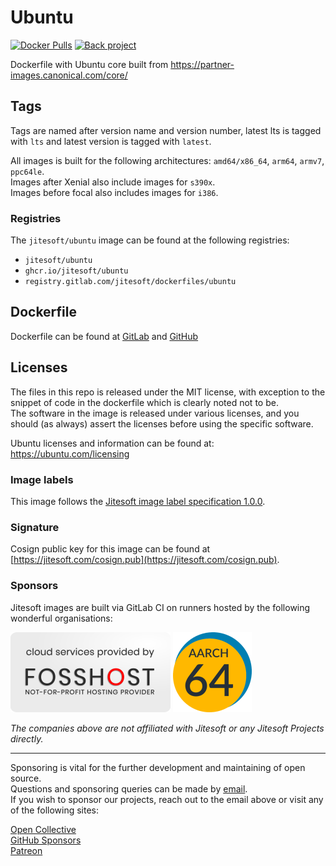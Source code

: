 # Ubuntu

[![Docker Pulls](https://img.shields.io/docker/pulls/jitesoft/ubuntu.svg)](https://hub.docker.com/r/jitesoft/ubuntu)
[![Back project](https://img.shields.io/badge/Open%20Collective-Tip%20the%20devs!-blue.svg)](https://opencollective.com/jitesoft-open-source)

Dockerfile with Ubuntu core built from https://partner-images.canonical.com/core/

## Tags

Tags are named after version name and version number, latest lts is tagged with `lts` and latest version is tagged with `latest`.

All images is built for the following architectures: `amd64/x86_64`, `arm64`, `armv7`, `ppc64le`.  
Images after Xenial also include images for `s390x`.  
Images before focal also includes images for `i386`.  

### Registries

The `jitesoft/ubuntu` image can be found at the following registries:

* `jitesoft/ubuntu`
* `ghcr.io/jitesoft/ubuntu`
* `registry.gitlab.com/jitesoft/dockerfiles/ubuntu`

## Dockerfile

Dockerfile can be found at [GitLab](https://gitlab.com/jitesoft/dockerfiles/ubuntu) and [GitHub](https://github.com/jitesoft/docker-ubuntu)

## Licenses

The files in this repo is released under the MIT license, with exception to the snippet of code
in the dockerfile which is clearly noted not to be.  
The software in the image is released under various licenses, and you should (as always) assert the licenses
before using the specific software.

Ubuntu licenses and information can be found at: https://ubuntu.com/licensing

### Image labels

This image follows the [Jitesoft image label specification 1.0.0](https://gitlab.com/snippets/1866155).

### Signature

Cosign public key for this image can be found at [https://jitesoft.com/cosign.pub](https://jitesoft.com/cosign.pub).

### Sponsors

Jitesoft images are built via GitLab CI on runners hosted by the following wonderful organisations:

[![Fosshost Logo](https://raw.githubusercontent.com/jitesoft/misc/master/sponsors/fosshostx128.png)](https://fosshost.org)
[![Aarch64 logo](https://raw.githubusercontent.com/jitesoft/misc/master/sponsors/aarch64x128.png)](https://aarch64.com)

_The companies above are not affiliated with Jitesoft or any Jitesoft Projects directly._

---

Sponsoring is vital for the further development and maintaining of open source.  
Questions and sponsoring queries can be made by <a href="mailto:sponsor@jitesoft.com">email</a>.  
If you wish to sponsor our projects, reach out to the email above or visit any of the following sites:

[Open Collective](https://opencollective.com/jitesoft-open-source)  
[GitHub Sponsors](https://github.com/sponsors/jitesoft)  
[Patreon](https://www.patreon.com/jitesoft)
